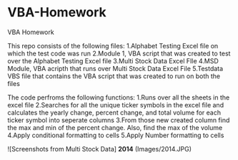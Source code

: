 # VBA-Homework
VBA Homework

This repo consists of the following files:
    1.Alphabet Testing Excel file on which the test code was run
    2.Module 1, VBA script that was created to test over the Alphabet Testing Excel file
    3.Multi Stock Data Excel FIle
    4.MSD Module, VBA acripth that runs over Multi Stock Data Excel File
    5.Testdata VBS file that contains the VBA script that was created to run on both the files

The code perfroms the following functions:
    1.Runs over all the sheets in the excel file
    2.Searches for all the unique ticker symbols in the excel file and calculates the yearly change, percent change, and total volume for each ticker symbol into seperate columns
    3.From those new created column find the max and min of the percent change. Also, find the max of the volume
    4.Apply conditional formatting to cells
    5.Apply Number formatting to cells

![Screenshots from Multi Stock Data]
**2014**
(Images/2014.JPG)
